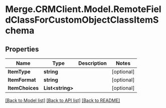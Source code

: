 # Merge.CRMClient.Model.RemoteFieldClassForCustomObjectClassItemSchema

## Properties

Name | Type | Description | Notes
------------ | ------------- | ------------- | -------------
**ItemType** | **string** |  | [optional] 
**ItemFormat** | **string** |  | [optional] 
**ItemChoices** | **List&lt;string&gt;** |  | [optional] 

[[Back to Model list]](../README.md#documentation-for-models) [[Back to API list]](../README.md#documentation-for-api-endpoints) [[Back to README]](../README.md)

